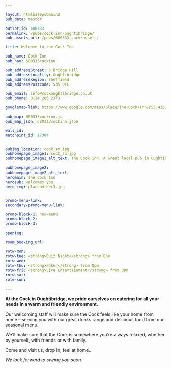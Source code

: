 ```yaml
---

layout: htmlbasepubmain2
pub_data: master

outlet_id: 680333
permalink: /pubs/cock-inn-oughtibridge/
pub_assets_url: /pubs/680333_cock/assets/

title: Welcome to the Cock Inn

pub_name: Cock Inn
pub_nav: 680333cockinn

pub_addressStreet: 5 Bridge Hill
pub_addressLocality: Oughtibridge 
pub_addressRegion: Sheffield
pub_addressPostcode: S35 0FL

pub_email: info@cockoughtibridge.co.uk
pub_phone: 0114 286 2373

googlemap-link: https://www.google.com/maps/place/The+Cock+Inn/@53.4362705,-1.5411003,17z/data=!4m12!1m6!3m5!1s0x0:0xa98f997e45225ee6!2sThe+Cock+Inn!8m2!3d53.4363396!4d-1.539024!3m4!1s0x0:0xa98f997e45225ee6!8m2!3d53.4363396!4d-1.539024

pub_map: 680333cockinn.js
pub_map_json: 680333cockinn.json

wall_id:
matchpint_id: 17304


pubimg_location: cock_sm.jpg
pubhomepage_image1: cock_sm.jpg
pubhomepage_image1_alt_text: The Cock Inn. A Great local pub in Oughtibridge 
 
pubhomepage_image2: 
pubhomepage_image2_alt_text: 
heromain: The Cock Inn
herosub: welcomes you
hero_img: placeholder3.jpg


promo-menu-link:
secondary-promo-menu-link:

promo-block-1: new-menu
promo-block-2: 
promo-block-3: 

opening: 

room_booking_url: 

rotw-mon: 
rotw-tue: <strong>Quiz Night</strong> from 8pm
rotw-wed: 
rotw-thu: <strong>Poker</strong> from 8pm
rotw-fri: <strong>Live Entertainment</strong> from 8pm
rotw-sat:
rotw-sun: 

---
```


**At the Cock in Oughtibridge, we pride ourselves on catering for all your needs in a warm and friendly environment.**

Our welcoming staff will make sure the Cock feels like your home 
from home – serving you with our great drinks range and delicious food from our seasonal menu.

We’ll make sure that the Cock is somewhere you’re always relaxed, whether by yourself, with friends or with family.

Come and visit us, drop in, feel at home… 

*We look forward to seeing you soon.*


